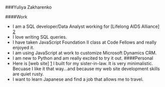 ###Yuliya Zakharenko

####Work
- I am a SQL developer/Data Analyst working for [Lifelong AIDS Alliance] [2]
- I love writing SQL queries.
- I have taken JavaScript Foundation II class at Code Fellows and really enjoyed it. 
- I am using JavaScript at work to customize Microsoft Dynamics CRM.
- I am new to Python and am really excited to try it out. 
####Personal
- Here is [web site] [1] I built for my sister-in-law. It is very minimalistic. Becuase I like it that way...and because my web site development skills are quiet rusty. 
- I want to learn Japanese and find a job that allows me to travel.


[1]: http://jinheebyeon.com
[2]: http://www.llaa.org/


